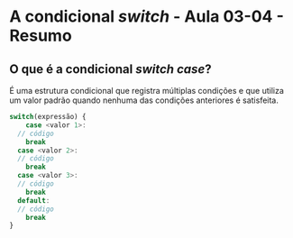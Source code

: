 # A condicional ***switch*** - Aula 03-04 - Resumo

## O que é a condicional ***switch case***?

É uma estrutura condicional que registra múltiplas condições e que utiliza um valor padrão quando nenhuma das condições anteriores é satisfeita.

```javascript
switch(expressão) {
	case <valor 1>:
  // código
  	break
  case <valor 2>:
  // código
  	break
  case <valor 3>:
  // código
  	break
  default:
  // código
  	break
}
```